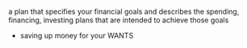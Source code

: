 a plan that specifies your financial goals and describes the spending, financing, investing plans that are intended to achieve those goals
- saving up money for your WANTS